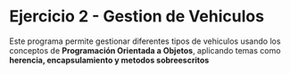 # Ejercicio 2 - Gestion de Vehiculos

Este programa permite gestionar diferentes tipos de vehiculos usando los conceptos de **Programación Orientada a Objetos**, aplicando temas como **herencia, encapsulamiento y metodos sobreescritos**

<!--
### **Instrucciones para poder usar el programa**

#### **Instalación:**

- Clonar este Repositorio.

```
    git clone https://github.com/jefersonqui-dev/retoOne.git
```

#### **Abre el proyecto en Visual Studio Code o tu Editor de Codigo Favorito:**

- Navega al directorio de tu proyecto

```
    cd tu_repositorio
```

#### **Compilación y Ejecución:**

- Ve a la carpeta 'src' y selecciona la clase RetoOne.java
- Haz clic en el botón de ejecutar en la parte superior derecha o presiona F5.

---

### **Funcionamiento**

- Introduce tu nombre: El programa pedirá al usuario que introduzca su nombre.

**Menú Principal:**

    1. Seleccionar destino
    2. Elegir nave
    3. Iniciar simulación
    4. Información De Las Naves
    0. Salir

---

### **Funcionalidades:**

- El usuario puede seleccionar un destino de una lista de planetas. Esta selección es obligatoria antes de proceder a elegir una nave.

- Una vez seleccionado el destino, el usuario debe elegir una nave espacial. El programa calculará la distancia al destino y el tiempo estimado de viaje.

---

### **Iniciar Simulación**

Al iniciar la simulación:

- Se calculan los recursos necesarios como combustible y oxígeno.
  - El usuario debe validar si considera aumentar o disminuir los recursos
    -(S/N) Si digita S tomara los recursos calculados,
  - Si digita N usted podra ajustar los recursos según lo considere
- Se simula el viaje hasta llegar al destino o fallar por falta de recursos.

---

### **Eventos Aleatorios**

Se introducen eventos aleatorios mencionados anteriormente, el usuario debera decidir si sacrifica oxigeno o combustible para solucionar el problema y continuar con el viaje

--- -->
